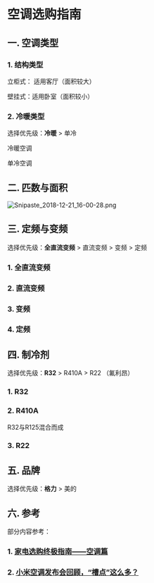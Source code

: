 # 空调选购指南

## 一. 空调类型

### 1. 结构类型

 立柜式： 适用客厅（面积较大）

 壁挂式：适用卧室（面积较小）

### 2. 冷暖类型 

选择优先级：**冷暖** > 单冷 

  冷暖空调 

  单冷空调



## 二.  匹数与面积


   ![Snipaste_2018-12-21_16-00-28.png](https://i.loli.net/2018/12/21/5c1c9db4d672a.png)





## 三. 定频与变频 

选择优先级：**全直流变频** > 直流变频 > 变频 > 定频

 ### 1. 全直流变频 
 ### 2. 直流变频
 ### 3. 变频
 ### 4. 定频 





## 四. 制冷剂


选择优先级：**R32** > R410A > R22 （氟利昂）

### 1. R32 
### 2. R410A 
 R32与R125混合而成 
### 3. R22



## 五. 品牌

选择优先级：**格力**  > 美的



## 六. 参考		

部分内容参考：
### 1. [家电选购终极指南——空调篇](https://zhuanlan.zhihu.com/p/28154319)
### 2. [小米空调发布会回顾，“槽点”这么多？](http://www.eefocus.com/consumer-electronics/389815)
